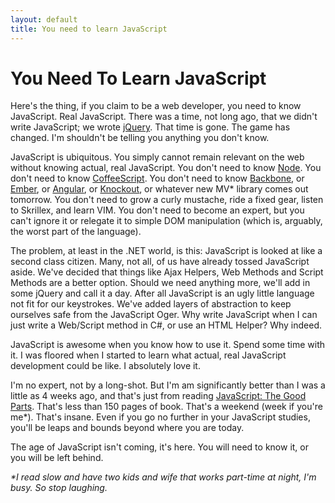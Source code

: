 ```yaml
---
layout: default
title: You need to learn JavaScript
---      
```


You Need To Learn JavaScript
============================

Here's the thing, if you claim to be a web developer, you need to know JavaScript. Real JavaScript. There was a time, not long ago, that we didn't write JavaScript; we wrote [jQuery](http://jquery.com/). That time is gone. The game has changed. I'm shouldn't be telling you anything you don't know.

JavaScript is ubiquitous. You simply cannot remain relevant on the web without knowing actual, real JavaScript. You don't need to know [Node](http://nodejs.org/). You don't need to know [CoffeeScript](http://coffeescript.org/). You don't need to know [Backbone](http://backbonejs.org), or [Ember](http://emberjs.com/), or [Angular](http://angularjs.org), or [Knockout](http://knockoutjs.com), or whatever new MV* library comes out tomorrow. You don't need to grow a curly mustache, ride a fixed gear, listen to Skrillex, and learn VIM. You don't need to become an expert, but you can't ignore it or relegate it to simple DOM manipulation (which is, arguably, the worst part of the language).

The problem, at least in the .NET world, is this: JavaScript is looked at like a second class citizen. Many, not all, of us have already tossed JavaScript aside. We've decided that things like Ajax Helpers, Web Methods and Script Methods are a better option. Should we need anything more, we'll add in some jQuery and call it a day. After all JavaScript is an ugly little language not fit for our keystrokes. We've added layers of abstraction to keep ourselves safe from the JavaScript Oger. Why write JavaScript when I can just write a Web/Script method in C#, or use an HTML Helper? Why indeed.

JavaScript is awesome when you know how to use it. Spend some time with it. I was floored when I started to learn what actual, real JavaScript development could be like. I absolutely love it.

I'm no expert, not by a long-shot. But I'm am significantly better than I was a little as 4 weeks ago, and that's just from reading [JavaScript: The Good Parts](http://www.amazon.com/JavaScript-Good-Parts-Douglas-Crockford/dp/0596517742/ref=sr_1_1?ie=UTF8&amp;qid=1361551984&amp;sr=8-1&amp;keywords=javascript+the+good+parts). That's less than 150 pages of book. That's a weekend (week if you're me*). That's insane. Even if you go no further in your JavaScript studies, you'll be leaps and bounds beyond where you are today.

The age of JavaScript isn't coming, it's here. You will need to know it, or you will be left behind.

_*I read slow and have two kids and wife that works part-time at night, I'm busy. So stop laughing._